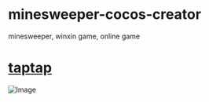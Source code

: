 # minesweeper-cocos-creator
minesweeper, winxin game, online game  
# [taptap](https://www.taptap.com/app/82926)  
![Image]()
